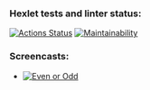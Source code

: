 ### Hexlet tests and linter status:
[![Actions Status](https://github.com/savrman/frontend-project-44/actions/workflows/hexlet-check.yml/badge.svg)](https://github.com/savrman/frontend-project-44/actions)
[![Maintainability](https://api.codeclimate.com/v1/badges/83900d05f244f0c75fc6/maintainability)](https://codeclimate.com/github/savrman/frontend-project-44/maintainability)

### Screencasts:
- [![Even or Odd](https://asciinema.org/a/rdGF76lRxRfZLxm4Zopybp4cd.svg)](https://asciinema.org/a/rdGF76lRxRfZLxm4Zopybp4cd)
